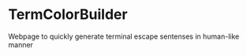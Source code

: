 TermColorBuilder
================

Webpage to quickly generate terminal escape sentenses in human-like manner